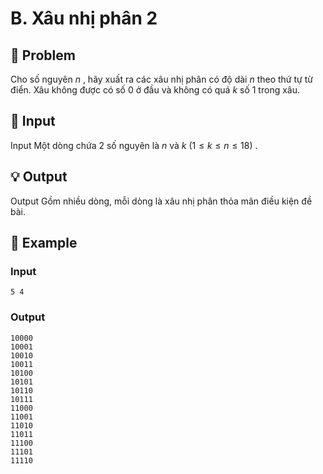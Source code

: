# B. Xâu nhị phân 2

## 📖 Problem

Cho số nguyên
$n$
, hãy xuất ra các xâu nhị phân có độ dài
$n$
theo thứ tự từ điển. Xâu không được có số 0 ở đầu và không có quá
$k$
số 1 trong xâu.


## 🧩 Input

Input
Một dòng chứa
$2$
số nguyên là
$n$
và
$k$
$(1 ≤k≤n≤ 18)$
.


## 💡 Output

Output
Gồm nhiều dòng, mỗi dòng là xâu nhị phân thỏa mãn điều kiện đề bài.


## 🧠 Example

### Input

```text
5 4
```

### Output

```text
10000
10001
10010
10011
10100
10101
10110
10111
11000
11001
11010
11011
11100
11101
11110
```


